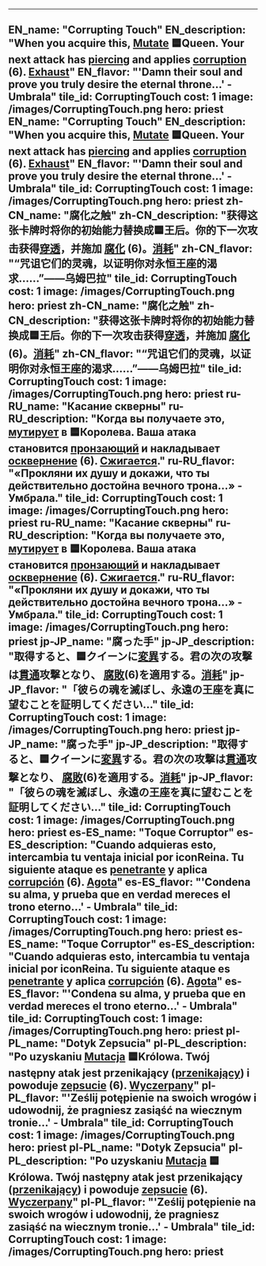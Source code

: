 ---

EN_name: "Corrupting Touch"
EN_description: "When you acquire this, <u>Mutate</u> 🟦Queen. Your next attack has <u>piercing</u> and applies  <u>corruption</u> (6). <u>Exhaust</u>"
EN_flavor: "'Damn their soul and prove you truly desire the eternal throne...' - Umbrala"
tile_id: CorruptingTouch
cost: 1
image: /images/CorruptingTouch.png
hero: priest
EN_name: "Corrupting Touch"
EN_description: "When you acquire this, <u>Mutate</u> 🟦Queen. Your next attack has <u>piercing</u> and applies  <u>corruption</u> (6). <u>Exhaust</u>"
EN_flavor: "'Damn their soul and prove you truly desire the eternal throne...' - Umbrala"
tile_id: CorruptingTouch
cost: 1
image: /images/CorruptingTouch.png
hero: priest
zh-CN_name: "腐化之触"
zh-CN_description: "获得这张卡牌时将你的初始能力替换成🟦王后。你的下一次攻击获得<u>穿透</u>，并施加 <u>腐化</u> (6)。<u>消耗</u>"
zh-CN_flavor: "“咒诅它们的灵魂，以证明你对永恒王座的渴求……”——乌姆巴拉"
tile_id: CorruptingTouch
cost: 1
image: /images/CorruptingTouch.png
hero: priest
zh-CN_name: "腐化之触"
zh-CN_description: "获得这张卡牌时将你的初始能力替换成🟦王后。你的下一次攻击获得<u>穿透</u>，并施加 <u>腐化</u> (6)。<u>消耗</u>"
zh-CN_flavor: "“咒诅它们的灵魂，以证明你对永恒王座的渴求……”——乌姆巴拉"
tile_id: CorruptingTouch
cost: 1
image: /images/CorruptingTouch.png
hero: priest
ru-RU_name: "Касание скверны"
ru-RU_description: "Когда вы получаете это, <u>мутирует</u> в 🟦Королева. Ваша атака становится <u>пронзающий</u> и накладывает  <u>осквернение</u> (6). <u>Сжигается</u>."
ru-RU_flavor: "«Прокляни их душу и докажи, что ты действительно достойна вечного трона...» - Умбрала."
tile_id: CorruptingTouch
cost: 1
image: /images/CorruptingTouch.png
hero: priest
ru-RU_name: "Касание скверны"
ru-RU_description: "Когда вы получаете это, <u>мутирует</u> в 🟦Королева. Ваша атака становится <u>пронзающий</u> и накладывает  <u>осквернение</u> (6). <u>Сжигается</u>."
ru-RU_flavor: "«Прокляни их душу и докажи, что ты действительно достойна вечного трона...» - Умбрала."
tile_id: CorruptingTouch
cost: 1
image: /images/CorruptingTouch.png
hero: priest
jp-JP_name: "腐った手"
jp-JP_description: "取得すると、🟦クイーンに<u>変異</u>する。君の次の攻撃は<u>貫通</u>攻撃となり、 <u>腐敗</u>(6)を適用する。<u>消耗</u>"
jp-JP_flavor: "「彼らの魂を滅ぼし、永遠の王座を真に望むことを証明してください..."
tile_id: CorruptingTouch
cost: 1
image: /images/CorruptingTouch.png
hero: priest
jp-JP_name: "腐った手"
jp-JP_description: "取得すると、🟦クイーンに<u>変異</u>する。君の次の攻撃は<u>貫通</u>攻撃となり、 <u>腐敗</u>(6)を適用する。<u>消耗</u>"
jp-JP_flavor: "「彼らの魂を滅ぼし、永遠の王座を真に望むことを証明してください..."
tile_id: CorruptingTouch
cost: 1
image: /images/CorruptingTouch.png
hero: priest
es-ES_name: "Toque Corruptor"
es-ES_description: "Cuando adquieras esto, intercambia tu ventaja inicial por iconReina. Tu siguiente ataque es <u>penetrante</u> y aplica  <u>corrupción</u> (6). <u>Agota</u>"
es-ES_flavor: "'Condena su alma, y prueba que en verdad mereces el trono eterno...' - Umbrala"
tile_id: CorruptingTouch
cost: 1
image: /images/CorruptingTouch.png
hero: priest
es-ES_name: "Toque Corruptor"
es-ES_description: "Cuando adquieras esto, intercambia tu ventaja inicial por iconReina. Tu siguiente ataque es <u>penetrante</u> y aplica  <u>corrupción</u> (6). <u>Agota</u>"
es-ES_flavor: "'Condena su alma, y prueba que en verdad mereces el trono eterno...' - Umbrala"
tile_id: CorruptingTouch
cost: 1
image: /images/CorruptingTouch.png
hero: priest
pl-PL_name: "Dotyk Zepsucia"
pl-PL_description: "Po uzyskaniu <u>Mutacja</u> 🟦Królowa. Twój następny atak jest przenikający (<u>przenikający</u>) i powoduje  <u>zepsucie</u> (6). <u>Wyczerpany</u>"
pl-PL_flavor: "'Ześlij potępienie na swoich wrogów i udowodnij, że pragniesz zasiąść na wiecznym tronie...' - Umbrala"
tile_id: CorruptingTouch
cost: 1
image: /images/CorruptingTouch.png
hero: priest
pl-PL_name: "Dotyk Zepsucia"
pl-PL_description: "Po uzyskaniu <u>Mutacja</u> 🟦Królowa. Twój następny atak jest przenikający (<u>przenikający</u>) i powoduje  <u>zepsucie</u> (6). <u>Wyczerpany</u>"
pl-PL_flavor: "'Ześlij potępienie na swoich wrogów i udowodnij, że pragniesz zasiąść na wiecznym tronie...' - Umbrala"
tile_id: CorruptingTouch
cost: 1
image: /images/CorruptingTouch.png
hero: priest
---